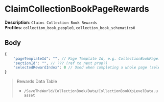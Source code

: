 # ClaimCollectionBookPageRewards

**Description**: `Claims Collection Book Rewards` \
**Profiles**: `collection_book_people0`, `collection_book_schematics0`

## Body

```js
{
    "pageTemplateId": "", // Page Template Id, e.g. CollectionBookPage:pagespecial_steampunk_weapons
    "sectionId": "", // ??? (ref to next prop?)
    "selectedRewardIndex": 0 // Used when completing a whole page (selecting reward index)
}
```

> Rewards Data Table
>
> - `/SaveTheWorld/CollectionBook/Data/CollectionBookXpLevelData.uasset`
